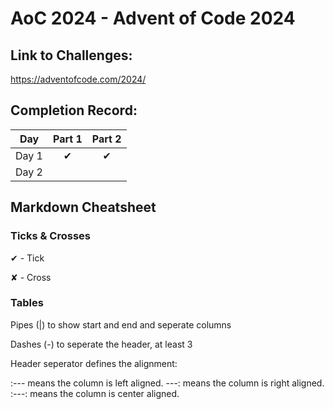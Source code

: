# AoC 2024 - Advent of Code 2024

## Link to Challenges:
https://adventofcode.com/2024/

## Completion Record:

| Day   | Part 1   |  Part 2  |
| ----- |:--------:| :-------:|
| Day 1 | &#x2714; | &#x2714; |
| Day 2 |          |          |

## Markdown Cheatsheet

### Ticks & Crosses

&#x2714; - Tick

&#x2718; - Cross

### Tables

Pipes (|) to show start and end and seperate columns

Dashes (-) to seperate the header, at least 3

Header seperator defines the alignment:

:---  means the column is left aligned.
---:  means the column is right aligned.
:---: means the column is center aligned.
